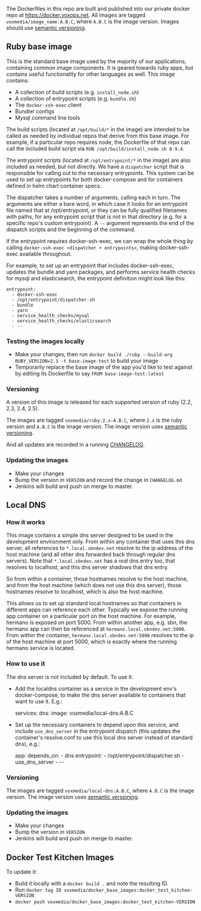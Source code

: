 The Dockerfiles in this repo are built and published into our private docker repo at https://docker.voxops.net. All images are tagged `voxmedia/image_name:A.B.C`, where `A.B.C` is the image version. Images should use [semantic versioning](https://semver.org).

## Ruby base image

This is the standard base image used by the majority of our applications, containing common image components. It is geared towards ruby apps, but contains useful functionality for other languages as well. This image contains:

* A collection of build scripts (e.g. `install_node.sh`)
* A collection of entrypoint scripts (e.g. `bundle.sh`)
* The `docker-ssh-exec` client
* Bundler configs
* Mysql command line tools

The build scripts (located at `/opt/build/*` in the image) are intended to be called as needed by individual repos that derive from this base image. For example, if a particular repo requires node, the Dockerfile of that repo can call the included build script via `RUN /opt/build/install_node.sh 8.9.4`.

The entrypoint scripts (located at `/opt/entrypoint/*` in the image) are also included as needed, but not directly. We have a `dispatcher` script that is responsible for calling out to the necessary entrypoints. This system can be used to set up entrypoints for both docker-compose and for containers defined in helm chart container specs.

The dispatcher takes a number of arguments, calling each in turn. The arguments are either a bare word, in which case it looks for an entrypoint file named that at /opt/entrypoint, or they can be fully qualified filenames with paths, for any entrypoint script that is not in that directory (e.g. for a specific repo's custom entrypoint). A `--` argument represents the end of the dispatch scripts and the beginning of the command.

If the entrypoint requires docker-ssh-exec, we can wrap the whole thing by calling `docker-ssh-exec <dispatcher + entrypoints>`, making docker-ssh-exec available throughout.

For example, to set up an entrypoint that includes docker-ssh-exec, updates the bundle and yarn packages, and performs service health checks for mysql and elasticsearch, the entrypoint definition might look like this:

    entrypoint:
      - docker-ssh-exec
      - /opt/entrypoint/dispatcher.sh
      - bundle
      - yarn
      - service_health_checks/mysql
      - service_health_checks/elasticsearch
      - --

### Testing the images locally

- Make your changes, then run `docker build ./ruby --build-arg RUBY_VERSION=2.3 -t base-image-test` to build your image
- Temporarily replace the base image of the app you'd like to test against by editing its Dockerfile to say `FROM base-image-test:latest`

### Versioning

A version of this image is released for each supported version of ruby (2.2, 2.3, 2.4, 2.5).

The images are tagged `voxmedia/ruby:2.x-A.B.C`, where `2.x` is the ruby version and `A.B.C` is the image version. The image version uses [semantic versioning](https://semver.org).

And all updates are recorded in a running [CHANGELOG](https://github.com/voxmedia/docker_base_images/blob/master/ruby/CHANGELOG.md).

### Updating the images

- Make your changes
- Bump the version in `VERSION` and record the change in `CHANGELOG.md`
- Jenkins will build and push on merge to master.

## Local DNS

### How it works

This image contains a simple dns server designed to be used in the development environment only. From within any container that uses this dns server, all references to `*.local.sbndev.net` resolve to the ip address of the host machine (and all other dns forwarded back through regular dns servers). Note that `*.local.sbndev.net` has a _real_ dns entry too, that resolves to localhost, and this dns server shadows that dns entry.

So from within a container, those hostnames resolve to the host machine, and from the host machine (which does not use this dns server), those hostnames resolve to localhost, which is also the host machine.

This allows us to set up standard local hostnames so that containers in different apps can reference each other. Typically we expose the running app container on a particular port on the host machine. For example, hermano is exposed on port 5000. From within another app, e.g. sbn, the hermano app can then be referenced at `hermano.local.sbndev.net:5000`. From within the container, `hermano.local.sbndev.net:5000` resolves to the ip of the host machine at port 5000, which is exactly where the running hermano service is located.

### How to use it

The dns server is not included by default. To use it:

* Add the localdns container as a service in the development env's docker-compose, to make the dns server available to containers that want to use it. E.g.:

    services:
      dns:
        image: voxmedia/local-dns:A.B.C

* Set up the necessary containers to depend upon this service, and include `use_dns_server` in the entrypoint dispatch (this updates the container's resolve.conf to use this local dns server instead of standard dns), e.g.:

    app:
      depends_on:
        - dns
      entrypoint:
        - /opt/entrypoint/dispatcher.sh
        - use_dns_server
        - --

### Versioning

The images are tagged `voxmedia/local-dns:A.B.C`, where `A.B.C` is the image version. The image version uses [semantic versioning](https://semver.org).

### Updating the images

- Make your changes
- Bump the version in `VERSION`
- Jenkins will build and push on merge to master.

## Docker Test Kitchen Images

To update it:

- Build it locally with a `docker build .` and note the resulting ID.
- Run `docker tag ID voxmedia/docker_base_images:docker_test_kitchen-VERSION`
- `docker push voxmedia/docker_base_images:docker_test_kitchen-VERSION`
